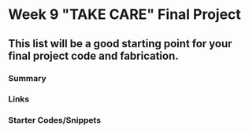 # Week 9 "TAKE CARE" Final Project 
## This list will be a good starting point for your final project code and fabrication.
### Summary
### Links
### Starter Codes/Snippets
